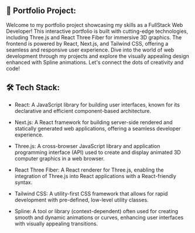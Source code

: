 ## 🚀 Portfolio Project:

Welcome to my portfolio project showcasing my skills as a FullStack Web Developer! This interactive portfolio is built with cutting-edge technologies, including Three.js and React Three Fiber for immersive 3D graphics. The frontend is powered by React, Next.js, and Tailwind CSS, offering a seamless and responsive user experience. Dive into the world of web development through my projects and explore the visually appealing design enhanced with Spline animations. Let's connect the dots of creativity and code!

## 🛠️ Tech Stack:

- React: A JavaScript library for building user interfaces, known for its declarative and efficient component-based architecture.

- Next.js: A React framework for building server-side rendered and statically generated web applications, offering a seamless developer experience.

- Three.js: A cross-browser JavaScript library and application programming interface (API) used to create and display animated 3D computer graphics in a web browser.

- React Three Fiber: A React renderer for Three.js, enabling the integration of Three.js into React applications with a React-friendly syntax.

- Tailwind CSS: A utility-first CSS framework that allows for rapid development with pre-defined, low-level utility classes.

- Spline: A tool or library (context-dependent) often used for creating smooth and dynamic animations or curves, enhancing user interfaces with visually appealing transitions.
